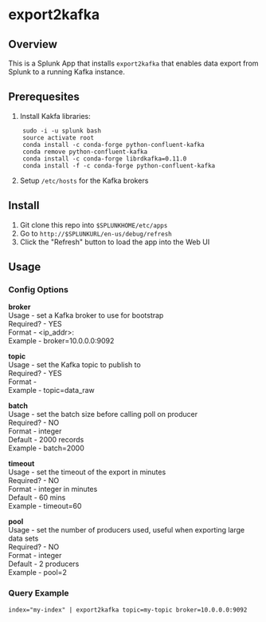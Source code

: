 # export2kafka

## Overview

This is a Splunk App that installs `export2kafka` that enables data export from Splunk to a running Kafka instance.

## Prerequesites

1. Install Kakfa libraries:
```
    sudo -i -u splunk bash
    source activate root
    conda install -c conda-forge python-confluent-kafka
    conda remove python-confluent-kafka
    conda install -c conda-forge librdkafka=0.11.0
    conda install -f -c conda-forge python-confluent-kafka
```
2. Setup `/etc/hosts` for the Kafka brokers
 
## Install

1. Git clone this repo into `$SPLUNKHOME/etc/apps`
2. Go to `http://$SPLUNKURL/en-us/debug/refresh`
3. Click the "Refresh" button to load the app into the Web UI

## Usage
### Config Options
**broker**  
Usage - set a Kafka broker to use for bootstrap  
Required? - YES  
Format - <ip_addr>:<port>  
Example - broker=10.0.0.0:9092  
  
**topic**  
Usage - set the Kafka topic to publish to  
Required? - YES  
Format - <topic>  
Example - topic=data_raw
  
**batch**  
Usage - set the batch size before calling poll on producer  
Required? - NO  
Format - integer  
Default - 2000 records  
Example - batch=2000  
  
**timeout**  
Usage - set the timeout of the export in minutes  
Required? - NO  
Format - integer in minutes  
Default - 60 mins  
Example - timeout=60  
  
**pool**  
Usage - set the number of producers used, useful when exporting large data sets  
Required? - NO  
Format - integer  
Default - 2 producers  
Example - pool=2  

### Query Example

```
index="my-index" | export2kafka topic=my-topic broker=10.0.0.0:9092
```
